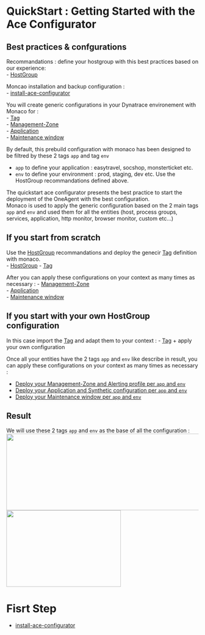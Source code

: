 # QuickStart : Getting Started with the Ace Configurator 

## Best practices & confgurations

Recommandations : define your hostgroup with this best practices based on our experience:    
      - [HostGroup](/HostGroup)  

Moncao installation and backup configuration :  
      - [install-ace-configurator](/Install-Ace-Configurator)
      
You will create generic configurations in your Dynatrace environement with Monaco for :   
      - [Tag](/Tag)  
      - [Management-Zone](/Management-Zone)  
      - [Application](/Application)  
      - [Maintenance window](/Maintenance-Window)  


By default, this prebuild configuration with monaco has been designed to be filtred by these 2 tags `app` and tag `env` 
   - `app` to define your application : easytravel, socshop, monsterticket etc.  
   - `env` to define your environment : prod, staging, dev etc. 
Use the HostGroup recommandations defined above. 
    
The quickstart ace configurator presents the best practice to start the deployment of the OneAgent with the best configuration.  
Monaco is used to apply the generic configuration based on the 2 main tags `app` and `env` and used them for all the entities (host, process groups, services, application, http monitor, browser monitor, custom etc...)  

## If you start from scratch 

Use the [HostGroup](/HostGroup) recommandations and deploy the genecir [Tag](/Tag) definition with monaco.  
    - [HostGroup](/HostGroup)
    - [Tag](/Tag) 
    
After you can apply these configurations on your context as many times as necessary : 
    - [Management-Zone](/Management-Zone)  
    - [Application](/Application)  
    - [Maintenance window](/Maintenance-Window)  

## If you start with your own HostGroup configuration 

In this case import the [Tag](/Tag) and adapt them to your context : 
    - [Tag](/Tag) + apply your own configuration

Once all your entities have the 2 tags `app` and `env` like describe in result, you can apply these configurations on your context as many times as necessary :  
   - [Deploy your Management-Zone and Alerting profile  per `app` and `env`](/Management-Zone)  
   - [Deploy your Application and Synthetic configuration per `app` and `env`](/Application)  
   - [Deploy your Maintenance window  per `app` and `env`](/Maintenance-Window)  


## Result

We will use these 2 tags `app` and `env` as the base of all the configuration :    
 <img src="https://user-images.githubusercontent.com/40337213/119023814-af310d00-b9a2-11eb-8fe8-e83b6b53fc4e.png" width="600" height="200">
 <img src="https://user-images.githubusercontent.com/40337213/119873392-c8970380-bf24-11eb-9716-acf50d1cbe09.png" width="300" height="200">


# Fisrt Step

- [install-ace-configurator](/Install-Ace-Configurator)

